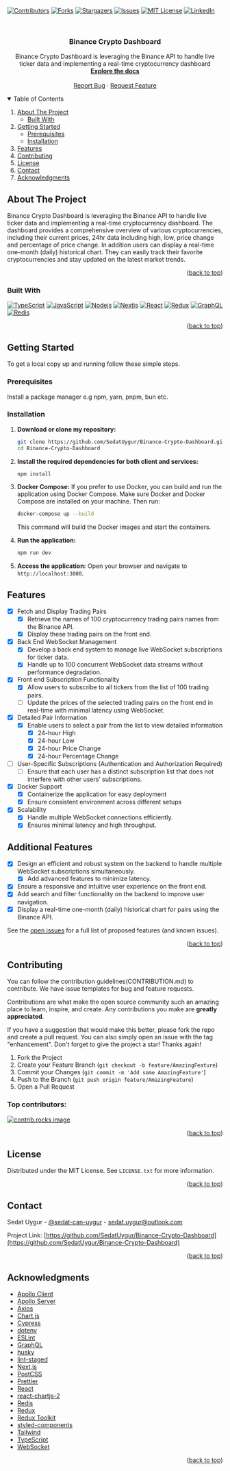 <!-- Improved compatibility of back to top link: See: https://github.com/SedatUygur/Binance-Crypto-Dashboard/pull/73 -->

<a id="readme-top"></a>

<!-- PROJECT SHIELDS -->
<!--
*** I'm using markdown "reference style" links for readability.
*** Reference links are enclosed in brackets [ ] instead of parentheses ( ).
*** See the bottom of this document for the declaration of the reference variables
*** for contributors-url, forks-url, etc. This is an optional, concise syntax you may use.
*** https://www.markdownguide.org/basic-syntax/#reference-style-links
-->

[![Contributors][contributors-shield]][contributors-url]
[![Forks][forks-shield]][forks-url]
[![Stargazers][stars-shield]][stars-url]
[![Issues][issues-shield]][issues-url]
[![MIT License][license-shield]][license-url]
[![LinkedIn][linkedin-shield]][linkedin-url]

<!-- PROJECT LOGO -->
<br />
<div align="center">
  <h3 align="center">Binance Crypto Dashboard</h3>

  <p align="center">
    Binance Crypto Dashboard is leveraging the Binance API to handle live ticker data and implementing a real-time cryptocurrency dashboard
    <br />
    <a href="https://github.com/SedatUygur/Binance-Crypto-Dashboard"><strong>Explore the docs</strong></a>
    <br />
    <br />
    <a href="https://github.com/SedatUygur/Binance-Crypto-Dashboard/issues/new?labels=bug&template=bug-report---.md">Report Bug</a>
    ·
    <a href="https://github.com/SedatUygur/Binance-Crypto-Dashboard/issues/new?labels=enhancement&template=feature-request---.md">Request Feature</a>
  </p>
</div>

<!-- TABLE OF CONTENTS -->
<details open>
  <summary>Table of Contents</summary>
  <ol>
    <li>
      <a href="#about-the-project">About The Project</a>
      <ul>
        <li><a href="#built-with">Built With</a></li>
      </ul>
    </li>
    <li>
      <a href="#getting-started">Getting Started</a>
      <ul>
        <li><a href="#prerequisites">Prerequisites</a></li>
        <li><a href="#installation">Installation</a></li>
      </ul>
    </li>
    <li><a href="#features">Features</a></li>
    <li><a href="#contributing">Contributing</a></li>
    <li><a href="#license">License</a></li>
    <li><a href="#contact">Contact</a></li>
    <li><a href="#acknowledgments">Acknowledgments</a></li>
  </ol>
</details>

<!-- ABOUT THE PROJECT -->

## About The Project

Binance Crypto Dashboard is leveraging the Binance API to handle live ticker data and implementing a real-time cryptocurrency dashboard. The dashboard provides a comprehensive overview of various cryptocurrencies, including their current prices, 24hr data including high, low, price change and percentage of price change. In addition users can display a real-time one-month (daily) historical chart. They can easily track their favorite cryptocurrencies and stay updated on the latest market trends.

<p align="right">(<a href="#readme-top">back to top</a>)</p>

### Built With

[![TypeScript][TypeScript-logo]][TypeScript]
[![JavaScript][JavaScript-logo]][JavaScript]
[![Nodejs][Nodejs-logo]][Nodejs]
[![Nextjs][Nextjs-logo]][Nextjs]
[![React][React-logo]][React]
[![Redux][Redux-logo]][Redux]
[![GraphQL][GraphQL-logo]][GraphQL]
[![Redis][Redis-logo]][Redis]

<p align="right">(<a href="#readme-top">back to top</a>)</p>

<!-- GETTING STARTED -->

## Getting Started

To get a local copy up and running follow these simple steps.

### Prerequisites

Install a package manager e.g npm, yarn, pnpm, bun etc.

### Installation

1. **Download or clone my repository:**
   ```sh
   git clone https://github.com/SedatUygur/Binance-Crypto-Dashboard.git
   cd Binance-Crypto-Dashboard
   ```
2. **Install the required dependencies for both client and services:**

   ```sh
   npm install
   ```

3. **Docker Compose:**
   If you prefer to use Docker, you can build and run the application using Docker Compose. Make sure Docker and Docker Compose are installed on your machine. Then run:
   ```bash
   docker-compose up --build
   ```
   This command will build the Docker images and start the containers.

4. **Run the application:**
   ```bash
   npm run dev
   ```

5. **Access the application:**
   Open your browser and navigate to `http://localhost:3000`.

<!-- FEATURES -->

## Features

- [x] Fetch and Display Trading Pairs
   - [x] Retrieve the names of 100 cryptocurrency trading pairs names from the Binance API.
   - [x] Display these trading pairs on the front end.
- [x] Back End WebSocket Management
   - [x] Develop a back end system to manage live WebSocket subscriptions for ticker data.
   - [x] Handle up to 100 concurrent WebSocket data streams without performance degradation.
- [x] Front end Subscription Functionality
   - [x] Allow users to subscribe to all tickers from the list of 100 trading pairs.
   - [ ] Update the prices of the selected trading pairs on the front end in real-time with minimal latency using WebSocket.
- [x] Detailed Pair Information
   - [x] Enable users to select a pair from the list to view detailed information
      - [x] 24-hour High
      - [x] 24-hour Low
      - [x] 24-hour Price Change
      - [x] 24-hour Percentage Change
- [ ] User-Specific Subscriptions (Authentication and Authorization Required)
   - [ ] Ensure that each user has a distinct subscription list that does not interfere with other users’ subscriptions.
- [x] Docker Support
   - [x] Containerize the application for easy deployment
   - [x] Ensure consistent environment across different setups
- [x] Scalability
   - [x] Handle multiple WebSocket connections efficiently.
   - [x] Ensures minimal latency and high throughput.

## Additional Features

- [x] Design an efficient and robust system on the backend to handle multiple WebSocket subscriptions simultaneously. 
   - [x] Add advanced features to minimize latency.
- [x] Ensure a responsive and intuitive user experience on the front end.
- [x] Add search and filter functionality on the backend to improve user navigation.
- [x] Display a real-time one-month (daily) historical chart for pairs using the Binance API.

See the [open issues](https://github.com/SedatUygur/Binance-Crypto-Dashboard/issues) for a full list of proposed features (and known issues).

<p align="right">(<a href="#readme-top">back to top</a>)</p>

<!-- CONTRIBUTING -->

## Contributing

You can follow the contribution guidelines(CONTRIBUTION.md) to contribute. We have issue templates for bug and feature requests.

Contributions are what make the open source community such an amazing place to learn, inspire, and create. Any contributions you make are **greatly appreciated**.

If you have a suggestion that would make this better, please fork the repo and create a pull request. You can also simply open an issue with the tag "enhancement".
Don't forget to give the project a star! Thanks again!

1. Fork the Project
2. Create your Feature Branch (`git checkout -b feature/AmazingFeature`)
3. Commit your Changes (`git commit -m 'Add some AmazingFeature'`)
4. Push to the Branch (`git push origin feature/AmazingFeature`)
5. Open a Pull Request

### Top contributors:

<a href="https://github.com/SedatUygur/Binance-Crypto-Dashboard/graphs/contributors">
  <img src="https://contrib.rocks/image?repo=SedatUygur/Binance-Crypto-Dashboard" alt="contrib.rocks image" />
</a>

<p align="right">(<a href="#readme-top">back to top</a>)</p>

<!-- LICENSE -->

## License

Distributed under the MIT License. See `LICENSE.txt` for more information.

<p align="right">(<a href="#readme-top">back to top</a>)</p>

<!-- CONTACT -->

## Contact

Sedat Uygur - [@sedat-can-uygur](https://www.linkedin.com/in/sedat-can-uygur) - sedat.uygur@outlook.com

Project Link: [https://github.com/SedatUygur/Binance-Crypto-Dashboard](https://github.com/SedatUygur/Binance-Crypto-Dashboard)

<p align="right">(<a href="#readme-top">back to top</a>)</p>

<!-- ACKNOWLEDGMENTS -->

## Acknowledgments

- [Apollo Client](https://www.apollographql.com/docs/react)
- [Apollo Server](https://github.com/apollographql/apollo-server)
- [Axios](https://axios-http.com/)
- [Chart.js](https://www.chartjs.org/)
- [Cypress](https://www.cypress.io/)
- [dotenv](https://dotenvx.com/)
- [ESLint](https://eslint.org/)
- [GraphQL](https://graphql.org/)
- [husky](https://github.com/typicode/husky)
- [lint-staged](https://github.com/lint-staged/lint-staged)
- [Next.js](https://nextjs.org/)
- [PostCSS](https://postcss.org/)
- [Prettier](https://prettier.io/)
- [React](https://react.dev/)
- [react-chartjs-2](https://react-chartjs-2.js.org/)
- [Redis](https://redis.io/)
- [Redux](https://redux.js.org/)
- [Redux Toolkit](https://redux-toolkit.js.org/)
- [styled-components](https://styled-components.com/)
- [Tailwind](https://tailwindcss.com/)
- [TypeScript](https://www.typescriptlang.org/)
- [WebSocket](https://github.com/websockets/ws)

<p align="right">(<a href="#readme-top">back to top</a>)</p>

<!-- MARKDOWN LINKS & IMAGES -->
<!-- https://www.markdownguide.org/basic-syntax/#reference-style-links -->

[contributors-shield]: https://img.shields.io/github/contributors/SedatUygur/flightflex.svg?style=for-the-badge
[contributors-url]: https://github.com/SedatUygur/Binance-Crypto-Dashboard/graphs/contributors
[forks-shield]: https://img.shields.io/github/forks/SedatUygur/flightflex.svg?style=for-the-badge
[forks-url]: https://github.com/SedatUygur/Binance-Crypto-Dashboard/network/members
[stars-shield]: https://img.shields.io/github/stars/SedatUygur/flightflex.svg?style=for-the-badge
[stars-url]: https://github.com/SedatUygur/Binance-Crypto-Dashboard/stargazers
[issues-shield]: https://img.shields.io/github/issues/SedatUygur/flightflex.svg?style=for-the-badge
[issues-url]: https://github.com/SedatUygur/Binance-Crypto-Dashboard/issues
[license-shield]: https://img.shields.io/github/license/SedatUygur/flightflex.svg?style=for-the-badge
[license-url]: https://github.com/SedatUygur/Binance-Crypto-Dashboard/blob/main/LICENSE.txt
[linkedin-shield]: https://img.shields.io/badge/-LinkedIn-black.svg?style=for-the-badge&logo=linkedin&colorB=555
[linkedin-url]: https://linkedin.com/in/sedat-can-uygur
[product-screenshot]: images/screenshot.png
[GraphQL-logo]: https://oopy.lazyrockets.com/api/v2/notion/image?src=https%3A%2F%2Fs3-us-west-2.amazonaws.com%2Fsecure.notion-static.com%2Fc52e614a-111a-4f0b-bb50-6c393b8b8afe%2FGQ.png&blockId=b2a86132-2bf7-430e-b216-158fd627ea99&width=256
[GraphQL]: https://graphql.org/
[JavaScript-logo]: https://static-00.iconduck.com/assets.00/javascript-icon-256x256-0ybhyms4.png
[JavaScript]: https://www.javascript.com/
[MUI-logo]: https://www.svgviewer.dev/static-svgs/14213/material-ui.svg
[MUI]: https://mui.com/
[Nextjs-logo]: https://gitlab.com/uploads/-/system/project/avatar/18080731/nextjs.png
[Nextjs]: https://nextjs.org/
[Nodejs-logo]: https://global.synologydownload.com/download/Package/img/Node.js_v16/16.20.2-2014/thumb_256.png
[Nodejs]: https://nodejs.org/en
[React-logo]: https://static-00.iconduck.com/assets.00/react-icon-256x256-2yyldh38.png
[React]: https://react.dev/
[Redis-logo]: https://images.crunchbase.com/image/upload/c_pad,h_256,w_256,f_auto,q_auto:eco,dpr_1/nnx4nbt0sh5uewamtkz0
[Redis]: https://redis.io/
[Redux-logo]: https://miro.medium.com/v2/resize:fit:256/1*uII4elorSUwsIA5m1j-o2w.png
[Redux]: https://redux.js.org/
[Tailwind-logo]: https://tailwindcss.com/_next/static/media/tailwindcss-logotype.a1069bda.svg
[Tailwind]: https://tailwindcss.com/
[TypeScript-logo]: https://ms-vscode.gallerycdn.vsassets.io/extensions/ms-vscode/vscode-typescript-next/5.8.20241203/1733271143236/Microsoft.VisualStudio.Services.Icons.Default
[TypeScript]: https://www.typescriptlang.org/
